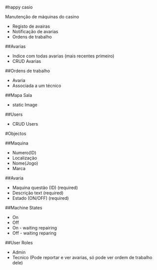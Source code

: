#happy casio

Manutenção de máquinas do casino

- Registo de avairas
- Notificação de avarias
- Ordens de trabalho

##Avarias
- Indice com todas avarias (mais recentes primeiro)
- CRUD Avarias

##Ordens de trabalho
- Avaria
- Associada a um técnico

##Mapa Sala
- static Image

##Users
- CRUD Users

#Objectos

##Maquina
- Numero(ID)
- Localização
- Nome(Jogo)
- Marca

##Avaria
- Maquina questão (ID) (required)
- Descrição text (required)
- Estado (ON/OFF) (required)

##Machine States
- On
- Off
- On - waiting repairing
- Off - waiting reparing

##User Roles
- Admin
- Tecnico (Pode reportar e ver avarias, só pode ver ordem de trabalho dele)
